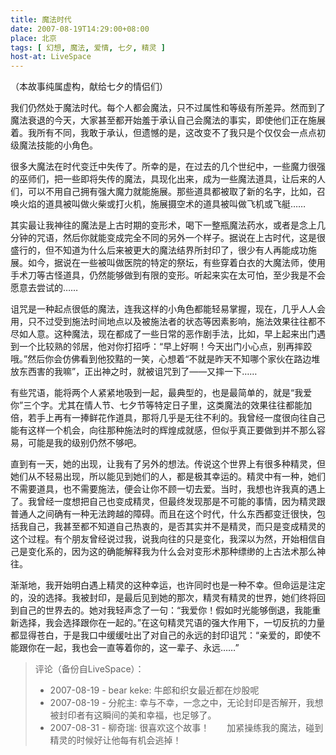 ```yaml
---
title: 魔法时代
date: 2007-08-19T14:29:00+08:00
place: 北京
tags: [ 幻想, 魔法, 爱情, 七夕, 精灵 ]
host-at: LiveSpace
---
```

（本故事纯属虚构，献给七夕的情侣们）

我们仍然处于魔法时代。每个人都会魔法，只不过属性和等级有所差异。然而到了魔法衰退的今天，大家甚至都开始羞于承认自己会魔法的事实，即使他们正在施展着。我所有不同，我敢于承认，但遗憾的是，这改变不了我只是个仅仅会一点点初级魔法技能的小角色。

很多大魔法在时代变迁中失传了。所幸的是，在过去的几个世纪中，一些魔力很强的巫师们，把一些即将失传的魔法，具现化出来，成为一些魔法道具，让后来的人们，可以不用自己拥有强大魔力就能施展。那些道具都被取了新的名字，比如，召唤火焰的道具被叫做火柴或打火机，施展摄空术的道具被叫做飞机或飞艇……

其实最让我神往的魔法是上古时期的变形术，喝下一整瓶魔法药水，或者是念上几分钟的咒语，然后你就能变成完全不同的另外一个样子。据说在上古时代，这是很盛行的，但不知道为什么后来被更大的魔法结界所封印了，很少有人再能成功施展。如今，据说在一些被叫做医院的特定的祭坛，有些穿着白衣的大魔法师，使用手术刀等古怪道具，仍然能够做到有限的变形。听起来实在太可怕，至少我是不会愿意去尝试的……

诅咒是一种起点很低的魔法，连我这样的小角色都能轻易掌握，现在，几乎人人会用，只不过受到施法时间地点以及被施法者的状态等因素影响，施法效果往往都不尽如人意。这种魔法，现在都成了一些日常的恶作剧手法，比如，早上起来出门遇到一个比较熟的邻居，他对你打招呼：“早上好啊！今天出门小心点，别再摔跤哦。”然后你会仿佛看到他狡黠的一笑，心想着“不就是昨天不知哪个家伙在路边堆放东西害的我嘛”，正出神之时，就被诅咒到了——又摔一下……

有些咒语，能将两个人紧紧地吸到一起，最典型的，也是最简单的，就是“我爱你”三个字。尤其在情人节、七夕节等特定日子里，这类魔法的效果往往都能加倍，若手上再有一捧鲜花作道具，那将几乎是无往不利的。我曾经一度很向往自己能有这样一个机会，向往那种施法时的辉煌成就感，但似乎真正要做到并不那么容易，可能是我的级别仍然不够吧。

直到有一天，她的出现，让我有了另外的想法。传说这个世界上有很多种精灵，但她们从不轻易出现，所以能见到她们的人，都是极其幸运的。精灵中有一种，她们不需要道具，也不需要施法，便会让你不顾一切去爱。当时，我想也许我真的遇上了。我曾经一度想把自己也变成精灵，但最终发现那是不可能的事情，因为精灵跟普通人之间确有一种无法跨越的障碍。而且在这个时代，什么东西都变迁很快，包括我自己，我甚至都不知道自己热衷的，是否其实并不是精灵，而只是变成精灵的这个过程。有个朋友曾经说过我，说我向往的只是变化，我深以为然，开始相信自己是变化系的，因为这的确能解释我为什么会对变形术那种缥缈的上古法术那么神往。

渐渐地，我开始明白遇上精灵的这种幸运，也许同时也是一种不幸。但命运是注定的，没的选择。我被封印，是最后见到她的那次，精灵有精灵的世界，她们终将回到自己的世界去的。她对我轻声念了一句：“我爱你！假如时光能够倒退，我能重新选择，我会选择跟你在一起的。”在这句精灵咒语的强大作用下，一切反抗的力量都显得苍白，于是我口中缓缓吐出了对自己的永远的封印诅咒：“亲爱的，即使不能跟你在一起，我也会一直等着你的，这一辈子、永远……”

> 评论（备份自LiveSpace）：
>
> * 2007-08-19 - bear keke: 牛郎和织女最近都在炒股呢
> * 2007-08-19 - 分舵主: 幸与不幸，一念之中，无论封印是否解开，我想被封印者有这瞬间的美和幸福，也足够了。
> * 2007-08-31 - 柳奇瑞: 很喜欢这个故事！　　加紧操练我的魔法，碰到精灵的时候好让他每有机会逃掉！
